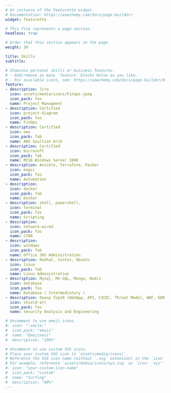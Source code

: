 ```yaml
---
# An instance of the Featurette widget.
# Documentation: https://wowchemy.com/docs/page-builder/
widget: featurette

# This file represents a page section.
headless: true

# Order that this section appears on the page.
weight: 30

title: Skills
subtitle:

# Showcase personal skills or business features.
# - Add/remove as many `feature` blocks below as you like.
# - For available icons, see: https://wowchemy.com/docs/page-builder/#icons
feature:
- description: Jira
  icon: assets/media/icons/Finops.jpeg
  icon_pack: fas
  name: Project Managment
- description: Certified
  icon: project-diagram
  icon_pack: fas
  name: FinOps
- description: Certified
  icon: aws
  icon_pack: fab
  name: AWS Soultion Arch
- description: Certified
  icon: microsoft 
  icon_pack: fab
  name: MCSE Windows Server 2008
- description: Ansible, Terraform, Packer
  icon: magic
  icon_pack: fas
  name: Automation   
- description:
  icon: docker
  icon_pack: fab
  name: Docker 
- description: shell, powershell, 
  icon: terminal
  icon_pack: fas
  name: Scripting
- description:
  icon: network-wired
  icon_pack: fas
  name: CCNA 
- description:
  icon: windows 
  icon_pack: fab
  name: Office 365 Administration
- description: Redhat, Centos, Ubuntu 
  icon: linux
  icon_pack: fab
  name: Linux Administration 
- description: Mysql, MS-SQL, Mongo, Redis 
  icon: database
  icon_pack: fas
  name: Database ( Intermediatory ) 
- description: Owasp Top10 (WebApp, API, CICD), Threat Model, WAF, EDR, SIEM, SSL, BurpSuite, Cloudflare, Tenable, SSO, MFA, IDP, Cisco Umbrella, ASA, IPS
  icon: shield-alt
  icon_pack: fas
  name: Security Analysis and Engineering

# Uncomment to use emoji icons.
#- icon: ":smile:"
#  icon_pack: "emoji"
#  name: "Emojiness"
#  description: "100%"  

# Uncomment to use custom SVG icons.
# Place your custom SVG icon in `assets/media/icons/`.
# Reference the SVG icon name (without `.svg` extension) in the `icon` field.
# For example, reference `assets/media/icons/xyz.svg` as `icon: 'xyz'`
#- icon: "your-custom-icon-name"
#  icon_pack: "custom"
#  name: "Surfing"
#  description: "90%"
---
```

